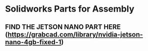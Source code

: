 # Solidworks Parts for Assembly

## FIND THE JETSON NANO PART HERE (https://grabcad.com/library/nvidia-jetson-nano-4gb-fixed-1)
